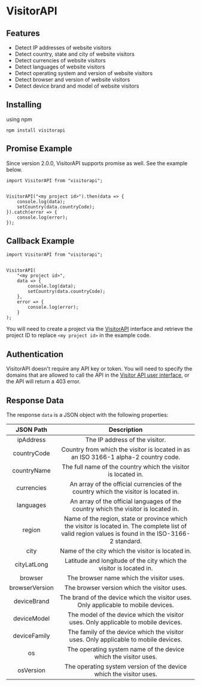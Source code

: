 # VisitorAPI

## Features
- Detect IP addresses of website visitors
- Detect country, state and city of website visitors
- Detect currencies of website visitors
- Detect languages of website visitors
- Detect operating system and version of website visitors
- Detect browser and version of website visitors
- Detect device brand and model of website visitors

## Installing

using npm

```
npm install visitorapi
```

## Promise Example
Since version 2.0.0, VisitorAPI supports promise as well. See the example below.

```
import VisitorAPI from "visitorapi";


VisitorAPI("<my project id>").then(data => {
    console.log(data);
    setCountry(data.countryCode);
}).catch(error => {
    console.log(error);
});

```

## Callback Example

```
import VisitorAPI from "visitorapi";


VisitorAPI(
    "<my project id>",
    data => {
        console.log(data);
        setCountry(data.countryCode);
    },
    error => {
        console.log(error);
    }
);

```

You will need to create a project via the [VisitorAPI](https://www.visitorapi.com) interface and retrieve the project ID to replace `<my project id>` in the example code.

## Authentication

VisitorAPI doesn't require any API key or token. You will need to specify the domains that are allowed to call the API in the [Visitor API user interface](https://app.visitorapi.com), or the API will return a 403 error.

## Response Data

The response `data` is a JSON object with the following properties:

|    JSON Path   |                                                                      Description                                                                     |
|:--------------:|:----------------------------------------------------------------------------------------------------------------------------------------------------:|
| ipAddress      | The IP address of the visitor.                                                                                                                       |
| countryCode    | Country from which the visitor is located in as an ISO 3166-1 alpha-2 country code.                                                                  |
| countryName    | The full name of the country which the visitor is located in.                                                                                        |
| currencies     | An array of the official currencies of the country which the visitor is located in.                                                                  |
| languages      | An array of the official languages of the country which the visitor is located in.                                                                   |
| region         | Name of the region, state or province which the visitor is located in. The complete list of valid region values is found in the ISO-3166-2 standard. |
| city           | Name of the city which the visitor is located in.                                                                                                    |
| cityLatLong    | Latitude and longitude of the city which the visitor is located in.                                                                                  |
| browser        | The browser name which the visitor uses.                                                                                                             |
| browserVersion | The browser version which the visitor uses.                                                                                                          |
| deviceBrand    | The brand of the device which the visitor uses. Only applicable to mobile devices.                                                                   |
| deviceModel    | The model of the device which the visitor uses. Only applicable to mobile devices.                                                                   |
| deviceFamily   | The family of the device which the visitor uses. Only applicable to mobile devices.                                                                  |
| os             | The operating system name of the device which the visitor uses.                                                                                      |
| osVersion      | The operating system version of the device which the visitor uses.                                                                                   |

